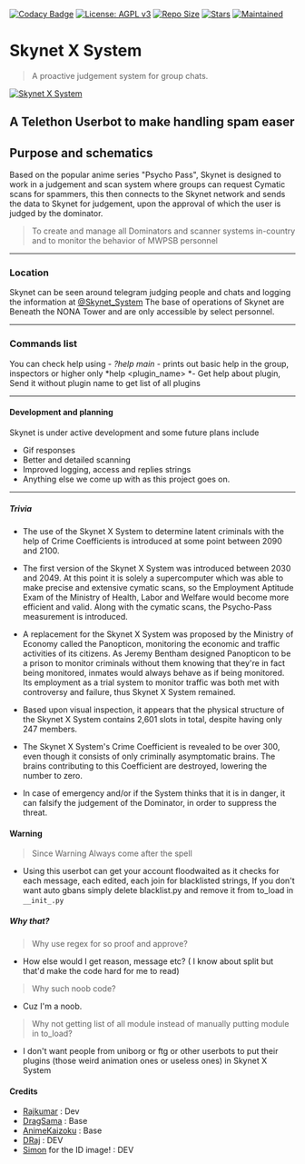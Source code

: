 [![Codacy Badge](https://api.codacy.com/project/badge/Grade/441b48966e9f4b58a643d7c4cee8ba66)](https://app.codacy.com/gh/Awesome-RJ/Skynet-System?utm_source=github.com&utm_medium=referral&utm_content=AnimeKaizoku/SkynetSystem&utm_campaign=Badge_Grade_Dashboard)
[![License: AGPL v3](https://img.shields.io/badge/License-AGPL%20v3-blue.svg)](https://www.gnu.org/licenses/agpl-3.0)
[![Repo Size](https://img.shields.io/github/repo-size/Awesome-RJ/Skynet-System)](https://github.com/Awesome-RJ/Skynet-System "Skynet X System")
[![Stars](https://img.shields.io/github/stars/Awesome-RJ/Skynet-System?style=social)](https://github.com/Awesome-RJ/Skynet-System "Skynet X System")
[![Maintained](https://img.shields.io/badge/Maintained-Yes-brightgreen)](https://github.com/Awesome-RJ/Skynet-System "Skynet X System")

# Skynet X System
> A proactive judgement system for group chats.

[![Skynet X System](https://telegra.ph/file/5e1498caef5ecaa21e8d3.jpg "Skynet X System")](https://github.com/Awesome-RJ/Skynet-System "Skynet X System")

## A Telethon Userbot to make handling spam easer

## Purpose and schematics

Based on the popular anime series "Psycho Pass", Skynet is designed to work in a judgement and scan system where groups can request Cymatic scans for spammers, this then connects to the Skynet network and sends the data to Skynet for judgement, upon the approval of which the user is judged by the dominator.

> To create and manage all Dominators and scanner systems in-country and to monitor the behavior of MWPSB personnel

------------

### Location

Skynet can be seen around telegram judging people and chats and logging the information at [@Skynet_System](http://t.me/Skyne_tSystem "@Skynet_System")
The base of operations of Skynet are Beneath the NONA Tower and are only accessible by select personnel.

------------

### Commands list
You can check help using -
    *?help main* - prints out basic help in the group, inspectors or higher only
    *help <plugin_name> *- Get help about plugin, Send it without plugin name to get list of all plugins

------------

#### Development and planning

Skynet is under active development and some future plans include
- Gif responses
- Better and detailed scanning
- Improved logging, access and replies strings
- Anything else we come up with as this project goes on.

------------

##### Trivia
- The use of the Skynet X System to determine latent criminals with the help of Crime Coefficients is introduced at some point between 2090 and 2100.
- The first version of the Skynet X System was introduced between 2030 and 2049. At this point it is solely a supercomputer which was able to make precise and extensive cymatic scans, so the Employment Aptitude Exam of the Ministry of Health, Labor and Welfare would become more efficient and valid. Along with the cymatic scans, the Psycho-Pass measurement is introduced.

- A replacement for the Skynet X System was proposed by the Ministry of Economy called the Panopticon, monitoring the economic and traffic activities of its citizens. As Jeremy Bentham designed Panopticon to be a prison to monitor criminals without them knowing that they're in fact being monitored, inmates would always behave as if being monitored. Its employment as a trial system to monitor traffic was both met with controversy and failure, thus Skynet X System remained.

- Based upon visual inspection, it appears that the physical structure of the Skynet X System contains 2,601 slots in total, despite having only 247 members.

- The Skynet X System's Crime Coefficient is revealed to be over 300, even though it consists of only criminally asymptomatic brains. The brains contributing to this Coefficient are destroyed, lowering the number to zero.

- In case of emergency and/or if the System thinks that it is in danger, it can falsify the judgement of the Dominator, in order to suppress the threat.

#### Warning
> Since Warning Always come after the spell
- Using this userbot can get your account floodwaited as it checks for each message, each edited, each join for blacklisted strings, If you don't want auto gbans simply delete blacklist.py and remove it from to_load in `__init_.py`

##### Why that?

>Why use regex for so proof and approve?
- How else would I get reason, message etc? ( I know about split but that'd make the code hard for me to read)

>Why such noob code?
- Cuz I'm a noob.

>Why not getting list of all module instead of manually putting module in to_load?
- I don't want people from uniborg or ftg or other userbots to put their plugins (those weird animation ones or useless ones) in Skynet X System

#### Credits

- [Rajkumar](https://github.com/Awesome-RJ/Skynet-System) : Dev
- [DragSama](https://github.com/sitischu) : Base
- [AnimeKaizoku](https://github.com/AnimeKaizoku) : Base
- [DRaj](https://github.com/draj48) : DEV
- [Simon](https://github.com/sitischu) for the ID image! : DEV
